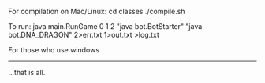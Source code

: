 For compilation on Mac/Linux:
cd classes
./compile.sh

To run: 
java main.RunGame 0 1 2 "java bot.BotStarter" "java bot.DNA_DRAGON" 2>err.txt 1>out.txt >log.txt


For those who use windows
_______________

...that is all.